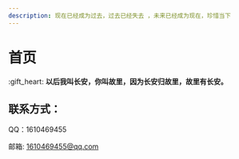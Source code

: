 ```yaml
---
description: 现在已经成为过去，过去已经失去 ，未来已经成为现在，珍惜当下
---
```


# 首页

:gift\_heart:  **以后我叫长安，你叫故里，因为长安归故里，故里有长安。**

## 联系方式：

QQ：1610469455

邮箱: 1610469455@qq.com



